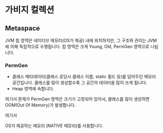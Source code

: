 # 가비지 컬렉션

## Metaspace

JVM 힙 영역은 네이티브 메모리(OS가 제공) 내에 위치하지만, 그 구조와 관리는 JVM에 의해 독립적으로 수행됩니다. 힙 영역은 크게 Young, Old, PermGen 영역으로 나뉩니다.

### PermGen

- 클래스 메타데이터(클래스 로딩시 클래스 이름, static 필드 등)를 담아두던 메모리 공간입니다. 클래스를 많이 생성할수록 그 공간의 데이터을 많이 쓰게 됩니다.
- Heap 영역에 속합니다.

여기서 문제가 PermGen 영역은 크기가 고정되어 있어서, 클래스를 많이 생성하면 OOM(Out Of Memory)가 발생합니다.

여기서 

OS가 제공하는 메모리 (NATIVE 메모리)를 사용합니다.